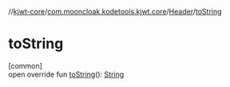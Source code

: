 //[kjwt-core](../../../index.md)/[com.mooncloak.kodetools.kjwt.core](../index.md)/[Header](index.md)/[toString](to-string.md)

# toString

[common]\
open override fun [toString](to-string.md)(): [String](https://kotlinlang.org/api/latest/jvm/stdlib/kotlin/-string/index.html)
